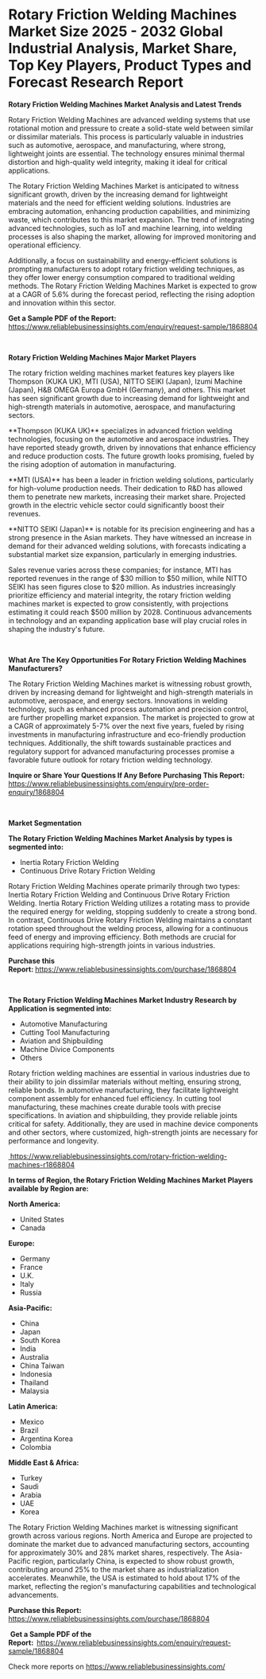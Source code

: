 <p><h1>Rotary Friction Welding Machines Market Size 2025 - 2032 Global Industrial Analysis, Market Share, Top Key Players, Product Types and Forecast Research Report</h1></p><p><strong>Rotary Friction Welding Machines Market Analysis and Latest Trends</strong></p>
<p><p>Rotary Friction Welding Machines are advanced welding systems that use rotational motion and pressure to create a solid-state weld between similar or dissimilar materials. This process is particularly valuable in industries such as automotive, aerospace, and manufacturing, where strong, lightweight joints are essential. The technology ensures minimal thermal distortion and high-quality weld integrity, making it ideal for critical applications.</p><p>The Rotary Friction Welding Machines Market is anticipated to witness significant growth, driven by the increasing demand for lightweight materials and the need for efficient welding solutions. Industries are embracing automation, enhancing production capabilities, and minimizing waste, which contributes to this market expansion. The trend of integrating advanced technologies, such as IoT and machine learning, into welding processes is also shaping the market, allowing for improved monitoring and operational efficiency.</p><p>Additionally, a focus on sustainability and energy-efficient solutions is prompting manufacturers to adopt rotary friction welding techniques, as they offer lower energy consumption compared to traditional welding methods. The Rotary Friction Welding Machines Market is expected to grow at a CAGR of 5.6% during the forecast period, reflecting the rising adoption and innovation within this sector.</p></p>
<p><strong>Get a Sample PDF of the Report:&nbsp;</strong> <a href="https://www.reliablebusinessinsights.com/enquiry/request-sample/1868804?utm_campaign=3000&utm_medium=2&utm_source=Github&utm_content=ia&utm_term=08042025&utm_id=rotary-friction-welding-machines">https://www.reliablebusinessinsights.com/enquiry/request-sample/1868804</a></p>
<p>&nbsp;</p>
<p><strong>Rotary Friction Welding Machines Major Market Players</strong></p>
<p><p>The rotary friction welding machines market features key players like Thompson (KUKA UK), MTI (USA), NITTO SEIKI (Japan), Izumi Machine (Japan), H&B OMEGA Europa GmbH (Germany), and others. This market has seen significant growth due to increasing demand for lightweight and high-strength materials in automotive, aerospace, and manufacturing sectors.</p><p>**Thompson (KUKA UK)** specializes in advanced friction welding technologies, focusing on the automotive and aerospace industries. They have reported steady growth, driven by innovations that enhance efficiency and reduce production costs. The future growth looks promising, fueled by the rising adoption of automation in manufacturing.</p><p>**MTI (USA)** has been a leader in friction welding solutions, particularly for high-volume production needs. Their dedication to R&D has allowed them to penetrate new markets, increasing their market share. Projected growth in the electric vehicle sector could significantly boost their revenues.</p><p>**NITTO SEIKI (Japan)** is notable for its precision engineering and has a strong presence in the Asian markets. They have witnessed an increase in demand for their advanced welding solutions, with forecasts indicating a substantial market size expansion, particularly in emerging industries.</p><p>Sales revenue varies across these companies; for instance, MTI has reported revenues in the range of $30 million to $50 million, while NITTO SEIKI has seen figures close to $20 million. As industries increasingly prioritize efficiency and material integrity, the rotary friction welding machines market is expected to grow consistently, with projections estimating it could reach $500 million by 2028. Continuous advancements in technology and an expanding application base will play crucial roles in shaping the industry's future.</p></p>
<p>&nbsp;</p>
<p><strong>What Are The Key Opportunities For Rotary Friction Welding Machines Manufacturers?</strong></p>
<p><p>The Rotary Friction Welding Machines market is witnessing robust growth, driven by increasing demand for lightweight and high-strength materials in automotive, aerospace, and energy sectors. Innovations in welding technology, such as enhanced process automation and precision control, are further propelling market expansion. The market is projected to grow at a CAGR of approximately 5-7% over the next five years, fueled by rising investments in manufacturing infrastructure and eco-friendly production techniques. Additionally, the shift towards sustainable practices and regulatory support for advanced manufacturing processes promise a favorable future outlook for rotary friction welding technology.</p></p>
<p><strong>Inquire or Share Your Questions If Any Before Purchasing This Report:</strong> <a href="https://www.reliablebusinessinsights.com/enquiry/pre-order-enquiry/1868804?utm_campaign=3000&utm_medium=2&utm_source=Github&utm_content=ia&utm_term=08042025&utm_id=rotary-friction-welding-machines">https://www.reliablebusinessinsights.com/enquiry/pre-order-enquiry/1868804</a></p>
<p>&nbsp;</p>
<p><strong>Market Segmentation</strong></p>
<p><strong>The Rotary Friction Welding Machines Market Analysis by types is segmented into:</strong></p>
<p><ul><li>Inertia Rotary Friction Welding</li><li>Continuous Drive Rotary Friction Welding</li></ul></p>
<p><p>Rotary Friction Welding Machines operate primarily through two types: Inertia Rotary Friction Welding and Continuous Drive Rotary Friction Welding. Inertia Rotary Friction Welding utilizes a rotating mass to provide the required energy for welding, stopping suddenly to create a strong bond. In contrast, Continuous Drive Rotary Friction Welding maintains a constant rotation speed throughout the welding process, allowing for a continuous feed of energy and improving efficiency. Both methods are crucial for applications requiring high-strength joints in various industries.</p></p>
<p><strong>Purchase this Report:&nbsp;</strong><a href="https://www.reliablebusinessinsights.com/purchase/1868804?utm_campaign=3000&utm_medium=2&utm_source=Github&utm_content=ia&utm_term=08042025&utm_id=rotary-friction-welding-machines">https://www.reliablebusinessinsights.com/purchase/1868804</a></p>
<p>&nbsp;</p>
<p><strong>The Rotary Friction Welding Machines Market Industry Research by Application is segmented into:</strong></p>
<p><ul><li>Automotive Manufacturing</li><li>Cutting Tool Manufacturing</li><li>Aviation and Shipbuilding</li><li>Machine Divice Components</li><li>Others</li></ul></p>
<p><p>Rotary friction welding machines are essential in various industries due to their ability to join dissimilar materials without melting, ensuring strong, reliable bonds. In automotive manufacturing, they facilitate lightweight component assembly for enhanced fuel efficiency. In cutting tool manufacturing, these machines create durable tools with precise specifications. In aviation and shipbuilding, they provide reliable joints critical for safety. Additionally, they are used in machine device components and other sectors, where customized, high-strength joints are necessary for performance and longevity.</p></p>
<p><a href="https://www.reliablebusinessinsights.com/rotary-friction-welding-machines-r1868804?utm_campaign=3000&utm_medium=2&utm_source=Github&utm_content=ia&utm_term=08042025&utm_id=rotary-friction-welding-machines">&nbsp;https://www.reliablebusinessinsights.com/rotary-friction-welding-machines-r1868804</a></p>
<p><strong>In terms of Region, the Rotary Friction Welding Machines Market Players available by Region are:</strong></p>
<p>
    <p> <strong> North America: </strong>
        <ul>
            <li>United States</li>
            <li>Canada</li>
        </ul>
        </p> 
    <p> <strong> Europe: </strong>
        <ul>
            <li>Germany</li>
            <li>France</li>
            <li>U.K.</li>
            <li>Italy</li>
            <li>Russia</li>
        </ul>
        </p> 
    <p> <strong> Asia-Pacific: </strong>
        <ul>
            <li>China</li>
            <li>Japan</li>
            <li>South Korea</li>
            <li>India</li>
            <li>Australia</li>
            <li>China Taiwan</li>
            <li>Indonesia</li>
            <li>Thailand</li>
            <li>Malaysia</li>
        </ul>
        </p> 
    <p> <strong> Latin America: </strong>
        <ul>
            <li>Mexico</li>
            <li>Brazil</li>
            <li>Argentina Korea</li>
            <li>Colombia</li>
        </ul>
        </p> 
    <p> <strong> Middle East & Africa: </strong>
        <ul>
            <li>Turkey</li>
            <li>Saudi</li>
            <li>Arabia</li>
            <li>UAE</li>
            <li>Korea</li>
        </ul>
    </p>
    </p>
<p><p>The Rotary Friction Welding Machines market is witnessing significant growth across various regions. North America and Europe are projected to dominate the market due to advanced manufacturing sectors, accounting for approximately 30% and 28% market shares, respectively. The Asia-Pacific region, particularly China, is expected to show robust growth, contributing around 25% to the market share as industrialization accelerates. Meanwhile, the USA is estimated to hold about 17% of the market, reflecting the region's manufacturing capabilities and technological advancements.</p></p>
<p><strong>Purchase this Report: </strong><a href="https://www.reliablebusinessinsights.com/purchase/1868804?utm_campaign=3000&utm_medium=2&utm_source=Github&utm_content=ia&utm_term=08042025&utm_id=rotary-friction-welding-machines">https://www.reliablebusinessinsights.com/purchase/1868804</a></p>
<p>&nbsp;<strong>Get a Sample PDF of the Report:&nbsp;&nbsp;</strong><a href="https://www.reliablebusinessinsights.com/enquiry/request-sample/1868804?utm_campaign=3000&utm_medium=2&utm_source=Github&utm_content=ia&utm_term=08042025&utm_id=rotary-friction-welding-machines">https://www.reliablebusinessinsights.com/enquiry/request-sample/1868804</a></p>
<p><strong></strong></p>
<p>Check more reports on <a href="https://www.reliablebusinessinsights.com/?utm_campaign=3000&utm_medium=2&utm_source=Github&utm_content=ia&utm_term=08042025&utm_id=rotary-friction-welding-machines">https://www.reliablebusinessinsights.com/</a></p>